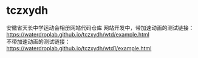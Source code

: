 # tczxydh
安徽省天长中学运动会相册网站代码仓库
网站开发中，带加速动画的测试链接：https://waterdroplab.github.io/tczxydh/wtd/example.html      
不带加速动画的测试链接：https://waterdroplab.github.io/tczxydh/wtd1/example.html

